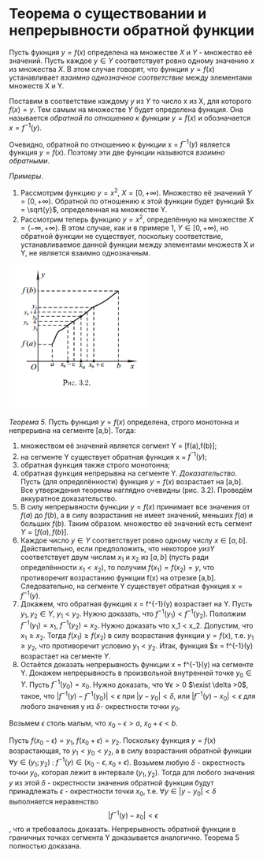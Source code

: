 # Теорема о существовании и непрерывности обратной функции

Пусть фукнция $y = f(x)$ определена на множестве $X$ и $Y$ - множество её значений. Пусть каждое $y \in Y$ соответствует ровно одному значению $x$ из множества $X$. В этом случае говорят, что функция $y = f(x)$ устанавливает _взаимно однозначное соответствие_ между элементами множеств X и Y.

Поставим в соответствие каждому $y$ из $Y$ то число x из X, для которого $f(x) = y$. Тем самым на множестве $Y$ будет определена функция. Она называется _обратной по отношению к функции_ $y = f(x)$ и обозначается $x = f^{-1}(y)$.

Очевидно, обратной по отношению к функции x = $f^{-1}(y)$ является функция $y=f(x)$. Поэтому эти две функции назывются _взаимно обратными_.

_Примеры_.

1. Рассмотрим функцию $y = x^2$, $X = [0, +\infty)$.
   Множество её значений $Y = [0, +\infty)$. Обратной по отношению к этой функции будет функций $x = \sqrt{y}$, определенная на множестве Y.
2. Рассмотрим теперь функцию $y = x^2$, определённую на множестве $X = (-\infty, + \infty)$. В этом случае, как и в примере 1, $Y \in [0,+\infty)$,
   но обратной функции не существует, поскольку соответствие, устанавливаемое данной функции между элементами множеств X и Y, не является взаимно однозначным.

![](../Картинки/Рис%203.2.png)

_Теорема 5._ Пусть функция $y = f(x)$ определена, строго монотонна и непрерывна на сегменте [a,b]. Тогда:

1. множеством её значений является сегмент Y = [f(a),f(b)];
2. на сегменте Y существует обратная функция x = $f^{^-1}(y);$
3. обратная функция также строго монотонна;
4. обратная функция непрерывна на сегменте Y.
   _Доказательство_. Пусть (для определённости) функция $y = f(x)$ возрастает на [a,b]. Все утверждения теоремы наглядно очевидны (рис. 3.2). Проведём аккуратное доказательство.
5. В силу непрерывности функции $y = f(x)$ принимает все значения от $f(a)$ до $f(b)$, а в силу возрастания не имеет значений, меньших $f(a)$ и больших $f(b)$. Таким образом. множество её значений есть сегмент $Y = [f(a),f(b)]$.
6. Каждое число $y \in Y$ соответствует ровно одному числу $x \in [a,b]$. Действительно, если предположить, что некоторое $y из Y$ соответствует двум числам $x_1$ и $x_2$ из $[a,b]$ (пусть ради определённости $x_1 < x_2$), то получим $f(x_1) = f(x_2) = y$, что противоречит возрастанию функции f(x) на отрезке [a,b]. Следовательно, на сегменте Y существует обратная функция $x = f^{-1}(y)$.
7. Докажем, что обратная функция x = f^{-1}(y) возрастает на Y. Пусть $y_1,y_2 \in Y$, $y_1 < y_2$. Нужно доказать, что $f^{-1}(y_1) < f^{-1}(y_2)$. Пололжим $f^{-1}(y_1) = x_1$, $f^{-1}(y_2) = x_2$. Нужно доказать что x_1 < x_2. Допустим, что $x_1 \geq x_2$. Тогда $f(x_1) \geq f(x_2)$ в силу возрастания функции $y = f(x)$, т.е. $y_1 \geq y_2$, что противоречит условию $y_1 < y_2$. Итак, функция $x = f^{-1}(y) возрастает на сегменте $Y$.
8. Остаётся доказать непрерывность функции x = f^{-1}(y) на сегменте Y. Докажем непрерывность в произвольной внутренней точке $y_0 \in Y$. Пусть $f^{-1}(y_0) = x_0$. Нужно доказать, что $\forall \epsilon > 0$ $\exist \delta >0$, такое, что $|f^{-1}(y) - f^{-1}(y_0)| < \epsilon$ при $|y - y_0| < \delta$, или $|f^{-1}(y) - x_0| < \epsilon$ для любого значения y из $\delta$- окрестности точки $y_0$.

Возьмем $\epsilon$ столь малым, что $x_0 - \epsilon > a$, $x_0 + \epsilon < b$.

Пусть $f(x_0 - \epsilon) = y_1$, $f(x_0 + \epsilon) = y_2$. Поскольку функция
$y = f(x)$ возрастающая, то $y_1 < y_0 < y_2$, а в силу возрастания обратной функции $\forall y \in (y_1;y_2)$ : $f^{-1}(y) \in (x_0 - \epsilon, x_0 + \epsilon)$. Возьмем любую $\delta$ - окрестность точки $y_0$, которая лежит в интервале $(y_1,y_2)$. Тогда для любого значения $y$ из этой $\delta$ - окрестности значения обратной функции будут принадлежать $\epsilon$ - окрестности точки $x_0$, т.е. $\forall y \in {|y- y_0| < \delta}$ выполняется неравенство 
$$
    |f^{-1}(y) - x_0| < \epsilon
$$,
что и требовалось доказать.
Непрерывность обратной функции в граничных точках сегмента Y доказывается аналогично.
Теорема 5 полностью доказана.